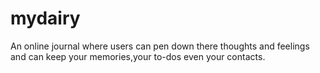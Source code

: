 
# mydairy
An online journal where users can pen down there thoughts and feelings and can keep your memories,your to-dos even your contacts.
